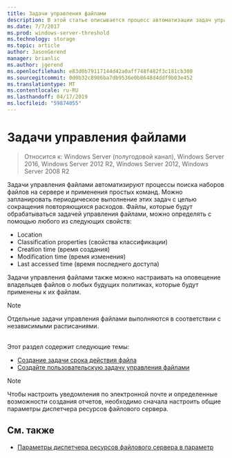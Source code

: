 ```yaml
---
title: Задачи управления файлами
description: В этой статье описывается процесс автоматизации задач управления файлами
ms.date: 7/7/2017
ms.prod: windows-server-threshold
ms.technology: storage
ms.topic: article
author: JasonGerend
manager: brianlic
ms.author: jgerend
ms.openlocfilehash: e83d0b79117144d42a0aff748f482f3c181cb300
ms.sourcegitcommit: 0d0b32c8986ba7db9536e0b8648d4ddf9b03e452
ms.translationtype: MT
ms.contentlocale: ru-RU
ms.lasthandoff: 04/17/2019
ms.locfileid: "59874055"
---
```

# <a name="file-management-tasks"></a>Задачи управления файлами

> Относится к: Windows Server (полугодовой канал), Windows Server 2016, Windows Server 2012 R2, Windows Server 2012, Windows Server 2008 R2

Задачи управления файлами автоматизируют процессы поиска наборов файлов на сервере и применения простых команд. Можно запланировать периодическое выполнение этих задач с целью сокращения повторяющихся расходов. Файлы, которые будут обрабатываться задачей управления файлами, можно определять с помощью любого из следующих свойств:

-   Location
-   Classification properties (свойства классификации)
-   Creation time (время создания)
-   Modification time (время изменения)
-   Last accessed time (время последнего доступа)

Задачи управления файлами также можно настраивать на оповещение владельцев файлов о любых будущих политиках, которые будут применены к их файлам.

> [!Note]
> Отдельные задачи управления файлами выполняются в соответствии с независимыми расписаниями.

<br />
Этот раздел содержит следующие темы:

-   [Создание задачи срока действия файла](create-file-expiration-task.md)
-   [Создайте пользовательскую задачу управления файлами](create-custom-file-management-task.md)

> [!Note]
> Чтобы настроить уведомления по электронной почте и определенные возможности создания отчетов, необходимо сначала настроить общие параметры диспетчера ресурсов файлового сервера.

## <a name="see-also"></a>См. также

-   [Параметры диспетчера ресурсов файлового сервера в параметр](setting-file-server-resource-manager-options.md)


